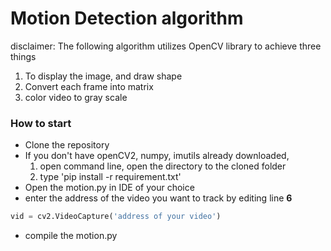 # Motion Detection algorithm #
disclaimer: The following algorithm utilizes OpenCV library to achieve three things

1. To display the image, and draw shape
2. Convert each frame into matrix
3. color video to gray scale 

### How to start ###
- Clone the repository
- If you don't have openCV2, numpy, imutils already downloaded, 
    1. open command line, open the directory to the cloned folder
    2. type 'pip install -r requirement.txt'
- Open the motion.py in IDE of your choice
- enter the address of the video you want to track by editing line <b>6</b>

```python
vid = cv2.VideoCapture('address of your video')
```
- compile the motion.py 


